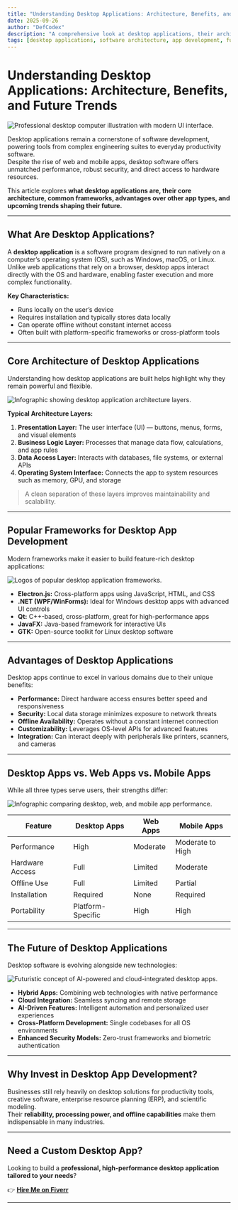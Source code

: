 ```yaml
---
title: "Understanding Desktop Applications: Architecture, Benefits, and Future Trends"
date: 2025-09-26
author: "DefCodex"
description: "A comprehensive look at desktop applications, their architecture, advantages, frameworks, and future trends shaping the software industry."
tags: [desktop applications, software architecture, app development, future of apps]
---
```


# Understanding Desktop Applications: Architecture, Benefits, and Future Trends

![Professional desktop computer illustration with modern UI interface.](/assets/media/desktop-application-hero-image.png)

Desktop applications remain a cornerstone of software development, powering tools from complex engineering suites to everyday productivity software.  
Despite the rise of web and mobile apps, desktop software offers unmatched performance, robust security, and direct access to hardware resources.  

This article explores **what desktop applications are, their core architecture, common frameworks, advantages over other app types, and upcoming trends shaping their future.**

---

## What Are Desktop Applications?

A **desktop application** is a software program designed to run natively on a computer’s operating system (OS), such as Windows, macOS, or Linux.  
Unlike web applications that rely on a browser, desktop apps interact directly with the OS and hardware, enabling faster execution and more complex functionality.

**Key Characteristics:**
- Runs locally on the user’s device  
- Requires installation and typically stores data locally  
- Can operate offline without constant internet access  
- Often built with platform-specific frameworks or cross-platform tools  

---

## Core Architecture of Desktop Applications

Understanding how desktop applications are built helps highlight why they remain powerful and flexible.

![Infographic showing desktop application architecture layers.](/assets/media/desktop-application-architecture-diagram.png)

**Typical Architecture Layers:**
1. **Presentation Layer:** The user interface (UI) — buttons, menus, forms, and visual elements  
2. **Business Logic Layer:** Processes that manage data flow, calculations, and app rules  
3. **Data Access Layer:** Interacts with databases, file systems, or external APIs  
4. **Operating System Interface:** Connects the app to system resources such as memory, GPU, and storage  

> A clean separation of these layers improves maintainability and scalability.

---

## Popular Frameworks for Desktop App Development

Modern frameworks make it easier to build feature-rich desktop applications:

![Logos of popular desktop application frameworks.](/assets/media/desktop-application-frameworks.png)

- **Electron.js:** Cross-platform apps using JavaScript, HTML, and CSS  
- **.NET (WPF/WinForms):** Ideal for Windows desktop apps with advanced UI controls  
- **Qt:** C++-based, cross-platform, great for high-performance apps  
- **JavaFX:** Java-based framework for interactive UIs  
- **GTK:** Open-source toolkit for Linux desktop software  

---

## Advantages of Desktop Applications

Desktop apps continue to excel in various domains due to their unique benefits:

- **Performance:** Direct hardware access ensures better speed and responsiveness  
- **Security:** Local data storage minimizes exposure to network threats  
- **Offline Availability:** Operates without a constant internet connection  
- **Customizability:** Leverages OS-level APIs for advanced features  
- **Integration:** Can interact deeply with peripherals like printers, scanners, and cameras  

---

## Desktop Apps vs. Web Apps vs. Mobile Apps

While all three types serve users, their strengths differ:

![Infographic comparing desktop, web, and mobile app performance.](/assets/media/desktop-vs-web-vs-mobile-performance.png)

| Feature                  | Desktop Apps         | Web Apps               | Mobile Apps           |
|--------------------------|---------------------|-----------------------|----------------------|
| Performance              | High                | Moderate               | Moderate to High     |
| Hardware Access          | Full                | Limited                | Moderate             |
| Offline Use              | Full                | Limited                | Partial              |
| Installation             | Required            | None                   | Required             |
| Portability              | Platform-Specific    | High                   | High                 |

---

## The Future of Desktop Applications

Desktop software is evolving alongside new technologies:

![Futuristic concept of AI-powered and cloud-integrated desktop apps.](/assets/media/future-desktop-applications-trends.png)

- **Hybrid Apps:** Combining web technologies with native performance  
- **Cloud Integration:** Seamless syncing and remote storage  
- **AI-Driven Features:** Intelligent automation and personalized user experiences  
- **Cross-Platform Development:** Single codebases for all OS environments  
- **Enhanced Security Models:** Zero-trust frameworks and biometric authentication  

---

## Why Invest in Desktop App Development?

Businesses still rely heavily on desktop solutions for productivity tools, creative software, enterprise resource planning (ERP), and scientific modeling.  
Their **reliability, processing power, and offline capabilities** make them indispensable in many industries.

---

## Need a Custom Desktop App?

Looking to build a **professional, high-performance desktop application tailored to your needs**?  

👉 [**Hire Me on Fiverr**](https://www.fiverr.com/hellus/desktop-app-with-c)

---

